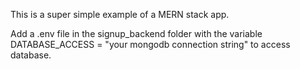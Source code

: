 This is a super simple example of a MERN stack app.

Add a .env file in the signup_backend folder with the variable DATABASE_ACCESS = "your mongodb connection string" to access database.
